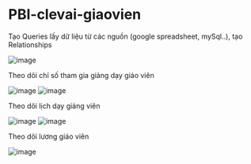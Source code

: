 # PBI-clevai-giaovien
Tạo Queries lấy dữ liệu từ các nguồn (google spreadsheet, mySql..), tạo Relationships

![image](https://github.com/nguyenmanhcuong1291/PBI-clevai-giaovien/assets/165188955/56a3068e-5af9-4a7f-9ca4-70ec4f03d3a0)

Theo dõi chỉ số tham gia giảng dạy giáo viên

![image](https://github.com/nguyenmanhcuong1291/PBI-clevai-giaovien/assets/165188955/7852493b-1641-4332-9ef5-be75aa302650)
![image](https://github.com/nguyenmanhcuong1291/PBI-clevai-giaovien/assets/165188955/40f8f1b4-dd40-4502-bc88-b13fe1724e7e)

Theo dõi lịch dạy giảng viên

![image](https://github.com/nguyenmanhcuong1291/PBI-clevai-giaovien/assets/165188955/007d893e-93cd-48d4-824a-1c2c5ae2e0f9)
![image](https://github.com/nguyenmanhcuong1291/PBI-clevai-giaovien/assets/165188955/1aef80b1-e74c-4ab1-ba91-6f967ab06013)

Theo dõi lương giáo viên

![image](https://github.com/nguyenmanhcuong1291/PBI-clevai-giaovien/assets/165188955/c1916ac7-f644-4bf0-acac-7d91dbe9befa)
